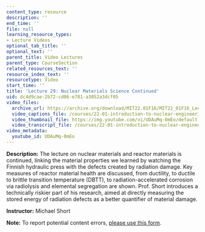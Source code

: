 ```yaml
---
content_type: resource
description: ''
end_time: ''
file: null
learning_resource_types:
- Lecture Videos
optional_tab_title: ''
optional_text: ''
parent_title: Video Lectures
parent_type: CourseSection
related_resources_text: ''
resource_index_text: ''
resourcetype: Video
start_time: ''
title: 'Lecture 29: Nuclear Materials Science Continued'
uid: dc4d9cae-2b72-cd06-e781-a3052a3dcf05
video_files:
  archive_url: https://archive.org/download/MIT22.01F16/MIT22_01F16_Lec29_300k.mp4
  video_captions_file: /courses/22-01-introduction-to-nuclear-engineering-and-ionizing-radiation-fall-2016/d16281ddd70a578984b62972b0574f58_UDAuMq-0mEo.vtt
  video_thumbnail_file: https://img.youtube.com/vi/UDAuMq-0mEo/default.jpg
  video_transcript_file: /courses/22-01-introduction-to-nuclear-engineering-and-ionizing-radiation-fall-2016/533138bf0c90f8aa0d9d86f2b8d83d6e_UDAuMq-0mEo.pdf
video_metadata:
  youtube_id: UDAuMq-0mEo
---
```


**Description:** The lecture on nuclear materials and reactor materials is continued, linking the material properties we learned by watching the Finnish hydraulic press with the defects created by radiation damage. Key measures of reactor material health are discussed, from ductility, to ductile to brittle transition temperature (DBTT), to radiation-accelerated corrosion via radiolysis and elemental segregation are shown. Prof. Short introduces a technically riskier part of his research, aimed at directly measuring the stored energy of radiation defects as a better quantifier of material damage.

**Instructor:** Michael Short

**Note:** To report potential content errors, [please use this form](https://forms.gle/8B2zcUvfCtgJdTdE7).